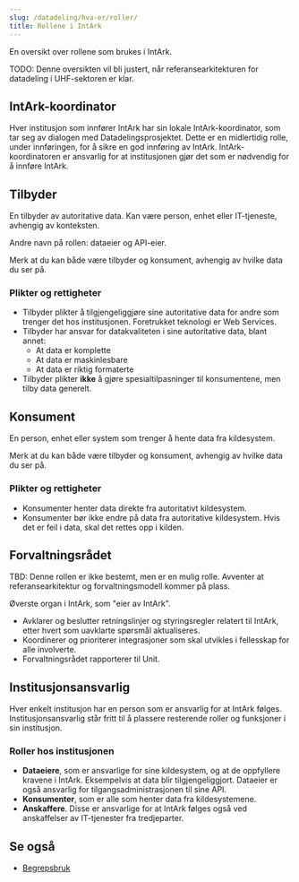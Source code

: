```yaml
---
slug: /datadeling/hva-er/roller/
title: Rollene i IntArk
---
```


En oversikt over rollene som brukes i IntArk.


TODO: Denne oversikten vil bli justert, når referansearkitekturen for datadeling i UHF-sektoren er klar.


## IntArk-koordinator


Hver institusjon som innfører IntArk har sin lokale IntArk-koordinator, som tar seg av dialogen med Datadelingsprosjektet. Dette er en midlertidig rolle, under innføringen, for å sikre en god innføring av IntArk. IntArk-koordinatoren er ansvarlig for at institusjonen gjør det som er nødvendig for å innføre IntArk.


## Tilbyder


En tilbyder av autoritative data. Kan være person, enhet eller IT-tjeneste, avhengig av konteksten.


Andre navn på rollen: dataeier og API-eier.


Merk at du kan både være tilbyder og konsument, avhengig av hvilke data du ser på.


### Plikter og rettigheter


* Tilbyder plikter å tilgjengeliggjøre sine autoritative data for andre som trenger det hos institusjonen. Foretrukket teknologi er Web Services.
* Tilbyder har ansvar for datakvaliteten i sine autoritative data, blant annet:
	+ At data er komplette
	+ At data er maskinlesbare
	+ At data er riktig formaterte
* Tilbyder plikter **ikke** å gjøre spesialtilpasninger til konsumentene, men tilby data generelt.


## Konsument


En person, enhet eller system som trenger å hente data fra kildesystem.


Merk at du kan både være tilbyder og konsument, avhengig av hvilke data du ser på.


### Plikter og rettigheter


* Konsumenter henter data direkte fra autoritativt kildesystem.
* Konsumenter bør ikke endre på data fra autoritative kildesystem. Hvis det er feil i data, skal det rettes opp i kilden.


## Forvaltningsrådet


TBD: Denne rollen er ikke bestemt, men er en mulig rolle. Avventer at referansearkitektur og forvaltningsmodell kommer på plass.


Øverste organ i IntArk, som "eier av IntArk".


* Avklarer og beslutter retningslinjer og styringsregler relatert til IntArk, etter hvert som uavklarte spørsmål aktualiseres.
* Koordinerer og prioriterer integrasjoner som skal utvikles i fellesskap for alle involverte.
* Forvaltningsrådet rapporterer til Unit.


## Institusjonsansvarlig


Hver enkelt institusjon har en person som er ansvarlig for at IntArk følges. Institusjonsansvarlig står fritt til å plassere resterende roller og funksjoner i sin institusjon.


### Roller hos institusjonen


* **Dataeiere**, som er ansvarlige for sine kildesystem, og at de oppfyllere kravene i IntArk. Eksempelvis at data blir tilgjengeliggjort. Dataeier er også ansvarlig for tilgangsadministrasjonen til sine API.
* **Konsumenter**, som er alle som henter data fra kildesystemene.
* **Anskaffere**. Disse er ansvarlige for at IntArk følges også ved anskaffelser av IT-tjenester fra tredjeparter.


## Se også


* [Begrepsbruk](/docs/datadeling/begreper)
